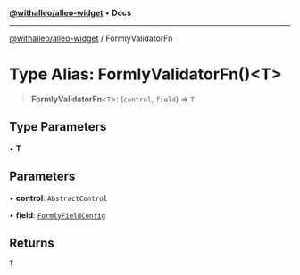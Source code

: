 [**@withalleo/alleo-widget**](../README.md) • **Docs**

***

[@withalleo/alleo-widget](../globals.md) / FormlyValidatorFn

# Type Alias: FormlyValidatorFn()\<T\>

> **FormlyValidatorFn**\<`T`\>: (`control`, `field`) => `T`

## Type Parameters

• **T**

## Parameters

• **control**: `AbstractControl`

• **field**: [`FormlyFieldConfig`](../interfaces/FormlyFieldConfig.md)

## Returns

`T`

